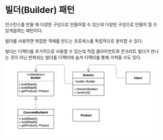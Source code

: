 # 빌더(Builder) 패턴
인스턴스를 만들 때 다양한 구성으로 만들어질 수 있는데 다양한 구성으로 만들어 질 수 있게끔하는 패턴이다.

빌더를 사용하면 복잡한 객체를 만드는 프로세스를 독립적으로 분리할 수 있다.

빌더는 디렉터를 추가적으로 사용할 수 있는데
직접 클라이언트와 콘크리트 빌더가 만나는 것이 아닌 반복되는 빌더를 디렉터에 숨겨 디렉터를 통해 가져올 수도 있다. 
![BuilderPattern.png](BuilderPattern.png)